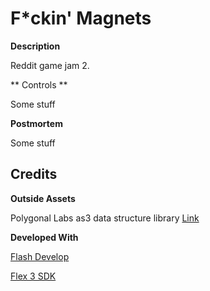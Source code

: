 # F*ckin' Magnets

**Description**

Reddit game jam 2.

** Controls **

Some stuff


**Postmortem**

Some stuff

## Credits

**Outside Assets**

Polygonal Labs as3 data structure library [Link](http://code.google.com/p/polygonal/wiki/DataStructures)


**Developed With**

[Flash Develop](http://www.flashdevelop.org/wikidocs/index.php?title=Main_Page)

[Flex 3 SDK](http://opensource.adobe.com/wiki/display/flexsdk/Download+Flex+3)
